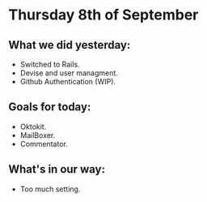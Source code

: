 # Thursday 8th of September

## What we did yesterday:
  * Switched to Rails.
  * Devise and user managment.
  * Github Authentication (WIP).

## Goals for today:
  * Oktokit.
  * MailBoxer.
  * Commentator.

## What's in our way:
  * Too much setting.
